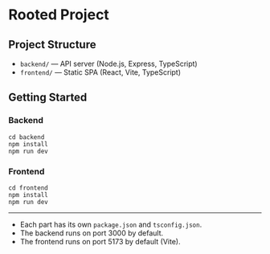 # Rooted Project

## Project Structure

- `backend/` — API server (Node.js, Express, TypeScript)
- `frontend/` — Static SPA (React, Vite, TypeScript)

## Getting Started

### Backend

```
cd backend
npm install
npm run dev
```

### Frontend

```
cd frontend
npm install
npm run dev
```

---

- Each part has its own `package.json` and `tsconfig.json`.
- The backend runs on port 3000 by default.
- The frontend runs on port 5173 by default (Vite). 
